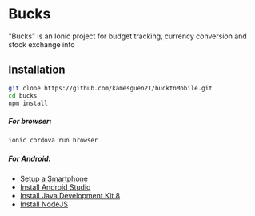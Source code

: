 Bucks
========================
"Bucks" is an Ionic project for budget tracking, currency conversion and stock exchange info


Installation
------------
```bash
git clone https://github.com/kamesguen21/bucktnMobile.git
cd bucks
npm install
```
##### For browser:
```bash
ionic cordova run browser
```
##### For Android:

- [Setup a Smartphone](./docs/phone.md)
- [Install Android Studio](./docs/android_studio.md)
- [Install Java Development Kit 8](./docs/jdk.md)
- [Install NodeJS](./docs/nodejs.md)
